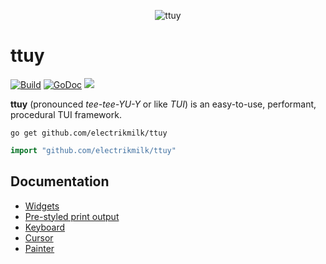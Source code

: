 <p align=center>
    <img src="https://user-images.githubusercontent.com/4368524/192105220-b950d506-7cd0-43da-ae55-6dc13d249dc0.png" alt="ttuy"/>
</p>

# ttuy

<p>
    <a href="https://github.com/electrikmilk/ttuy/actions/workflows/go.yml"><img src="https://github.com/electrikmilk/ttuy/actions/workflows/go.yml/badge.svg?branch=main" alt="Build"></a>
    <a href="https://pkg.go.dev/github.com/electrikmilk/ttuy?tab=doc"><img src="https://godoc.org/github.com/golang/gddo?status.svg" alt="GoDoc"></a>
    <a href="https://goreportcard.com/report/github.com/electrikmilk/ttuy"><img src="https://goreportcard.com/badge/github.com/electrikmilk/ttuy"/></a>
</p>

**ttuy** (pronounced _tee-tee-YU-Y_ or like _TUI_) is an easy-to-use, performant, procedural TUI framework.

```console
go get github.com/electrikmilk/ttuy
```

```go
import "github.com/electrikmilk/ttuy"
```

## Documentation

- [Widgets](https://github.com/electrikmilk/ttuy/wiki/Widgets)
- [Pre-styled print output](https://github.com/electrikmilk/ttuy/wiki/Pre-styled-print-output)
- [Keyboard](https://github.com/electrikmilk/ttuy/wiki/Keyboard)
- [Cursor](https://github.com/electrikmilk/ttuy/wiki/Cursor)
- [Painter](https://github.com/electrikmilk/ttuy/wiki/Painter)

